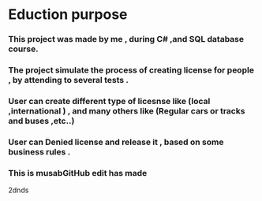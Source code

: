 # Eduction purpose 

### This project was made by me , during C# ,and SQL database course. 
### The project simulate the process of creating license for people , by attending to several tests .
### User can create different type of licesnse like (local ,international ) , and many others like (Regular cars or tracks and buses ,etc..)
### User can Denied license and release it , based on some business rules .
### This is musabGitHub edit has made

2dnds
